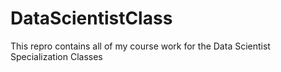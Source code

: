DataScientistClass
==================

This repro contains all of my course work for the Data Scientist Specialization Classes
